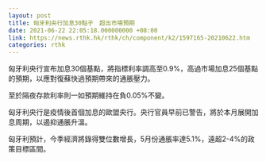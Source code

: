 ```yaml
---
layout: post
title: 匈牙利央行加息30點子　超出市場預期
date: 2021-06-22 22:05:18.000000000 +08:00
link: https://news.rthk.hk/rthk/ch/component/k2/1597165-20210622.htm
categories: rthk
---
```


匈牙利央行宣布加息30個基點，將指標利率調高至0.9%，高過市場加息25個基點的預期，以應對復蘇快過預期帶來的通脹壓力。

至於隔夜存款利率則一如預期維持在負0.05%不變。

匈牙利央行是疫情後首個加息的歐盟央行。央行官員早前已警告，將於本月展開加息周期，以遏抑通脹升溫。

匈牙利預計，今季經濟將錄得雙位數增長，5月份通脹率達5.1%，遠超2-4%的政策目標區間。
